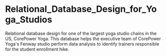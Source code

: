 # Relational_Database_Design_for_Yoga_Studios
Relational database design for one of the largest yoga studio chains in the US, CorePower Yoga. This database helps the executive team of CorePower Yoga's Fenway studio perform data analysis to identify trainers responsible for the student enrollment hike.  

